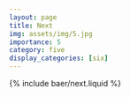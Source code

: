 ```yaml
---
layout: page
title: Next
img: assets/img/5.jpg
importance: 5
category: five
display_categories: [six]
---
```


{% include baer/next.liquid %}
